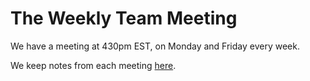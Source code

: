 # The Weekly Team Meeting

We have a meeting at 430pm EST, on Monday and Friday every week.

We keep notes from each meeting [here](../what/weekly-team-meeting.md).